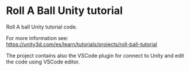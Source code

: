 # Roll A Ball Unity tutorial
Roll A ball Unity tutorial code.

For more information see: https://unity3d.com/es/learn/tutorials/projects/roll-ball-tutorial

The project contains also the VSCode plugin for connect to Unity and edit the code using VSCode editor.
